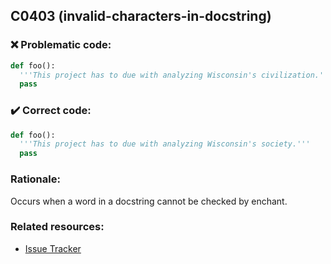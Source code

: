 ## C0403 (invalid-characters-in-docstring)

### :x: Problematic code:

```python
def foo():
  '''This project has to due with analyzing Wisconsin's civilization.'''
  pass
```

### :heavy_check_mark: Correct code:

```python
def foo():
  '''This project has to due with analyzing Wisconsin's society.'''
  pass
```

### Rationale:

Occurs when a word in a docstring cannot be checked by enchant.

### Related resources:

- [Issue Tracker](https://github.com/PyCQA/pylint/issues?q=is%3Aissue+%22invalid-characters-in-docstring%22+OR+%22C0403%22)
